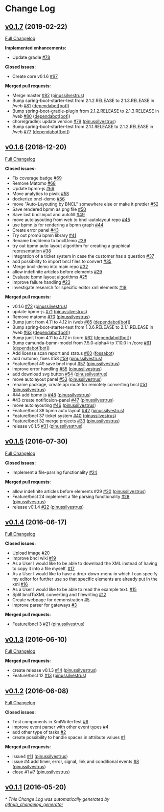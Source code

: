 # Change Log

## [v0.1.7](https://github.com/pinussilvestrus/bncl/tree/v0.1.7) (2019-02-22)
[Full Changelog](https://github.com/pinussilvestrus/bncl/compare/v0.1.6...v0.1.7)

**Implemented enhancements:**

- Update gradle [\#78](https://github.com/pinussilvestrus/bncl/issues/78)

**Closed issues:**

- Create core v0.1.6 [\#67](https://github.com/pinussilvestrus/bncl/issues/67)

**Merged pull requests:**

- Merge master [\#82](https://github.com/pinussilvestrus/bncl/pull/82) ([pinussilvestrus](https://github.com/pinussilvestrus))
- Bump spring-boot-starter-test from 2.1.2.RELEASE to 2.1.3.RELEASE in /web [\#81](https://github.com/pinussilvestrus/bncl/pull/81) ([dependabot[bot]](https://github.com/apps/dependabot))
- Bump spring-boot-gradle-plugin from 2.1.2.RELEASE to 2.1.3.RELEASE in /web [\#80](https://github.com/pinussilvestrus/bncl/pull/80) ([dependabot[bot]](https://github.com/apps/dependabot))
- chore\(gradle\): update version [\#79](https://github.com/pinussilvestrus/bncl/pull/79) ([pinussilvestrus](https://github.com/pinussilvestrus))
- Bump spring-boot-starter-test from 2.1.1.RELEASE to 2.1.2.RELEASE in /web [\#77](https://github.com/pinussilvestrus/bncl/pull/77) ([dependabot[bot]](https://github.com/apps/dependabot))

## [v0.1.6](https://github.com/pinussilvestrus/bncl/tree/v0.1.6) (2018-12-20)
[Full Changelog](https://github.com/pinussilvestrus/bncl/compare/v0.1.5...v0.1.6)

**Closed issues:**

- Fix coverage badge [\#69](https://github.com/pinussilvestrus/bncl/issues/69)
- Remove Matomo [\#68](https://github.com/pinussilvestrus/bncl/issues/68)
- Update bpmn-js [\#66](https://github.com/pinussilvestrus/bncl/issues/66)
- Move analytics to piwik [\#58](https://github.com/pinussilvestrus/bncl/issues/58)
- dockerize bncl-demo [\#56](https://github.com/pinussilvestrus/bncl/issues/56)
- move "Auto-Layouting by BNCL" somewhere else or make it prettier [\#52](https://github.com/pinussilvestrus/bncl/issues/52)
- Save rendered bpmn as png file [\#50](https://github.com/pinussilvestrus/bncl/issues/50)
- Save last bncl input and autofill [\#49](https://github.com/pinussilvestrus/bncl/issues/49)
- move autolayouting from web to bncl-autolayout repo [\#45](https://github.com/pinussilvestrus/bncl/issues/45)
- use bpmn.js for rendering a bpmn graph [\#44](https://github.com/pinussilvestrus/bncl/issues/44)
- Create error panel [\#43](https://github.com/pinussilvestrus/bncl/issues/43)
- Try out prom6 bpmn library [\#41](https://github.com/pinussilvestrus/bncl/issues/41)
- Rename bncldemo to bnclDemo [\#39](https://github.com/pinussilvestrus/bncl/issues/39)
- try out bpmn auto layout algorithm for creating a graphical representation [\#38](https://github.com/pinussilvestrus/bncl/issues/38)
- integration of a ticket system in case the customer has a question [\#37](https://github.com/pinussilvestrus/bncl/issues/37)
- add possibility to import bncl files to convert [\#35](https://github.com/pinussilvestrus/bncl/issues/35)
- Merge bncl-demo into main repo [\#32](https://github.com/pinussilvestrus/bncl/issues/32)
- allow indefinite articles before elements [\#29](https://github.com/pinussilvestrus/bncl/issues/29)
- Evaluate bpmn layout algorithms [\#25](https://github.com/pinussilvestrus/bncl/issues/25)
- Improve failure handling [\#23](https://github.com/pinussilvestrus/bncl/issues/23)
- investigate research for specific editor xml elements [\#18](https://github.com/pinussilvestrus/bncl/issues/18)

**Merged pull requests:**

- v0.1.6 [\#72](https://github.com/pinussilvestrus/bncl/pull/72) ([pinussilvestrus](https://github.com/pinussilvestrus))
- update bpmn-js [\#71](https://github.com/pinussilvestrus/bncl/pull/71) ([pinussilvestrus](https://github.com/pinussilvestrus))
- Remove matomo [\#70](https://github.com/pinussilvestrus/bncl/pull/70) ([pinussilvestrus](https://github.com/pinussilvestrus))
- Bump junit from 4.11 to 4.12 in /web [\#65](https://github.com/pinussilvestrus/bncl/pull/65) ([dependabot[bot]](https://github.com/apps/dependabot))
- Bump spring-boot-starter-test from 1.3.6.RELEASE to 2.1.1.RELEASE in /web [\#63](https://github.com/pinussilvestrus/bncl/pull/63) ([dependabot[bot]](https://github.com/apps/dependabot))
- Bump junit from 4.11 to 4.12 in /core [\#62](https://github.com/pinussilvestrus/bncl/pull/62) ([dependabot[bot]](https://github.com/apps/dependabot))
- Bump camunda-bpmn-model from 7.5.0-alpha4 to 7.10.0 in /core [\#61](https://github.com/pinussilvestrus/bncl/pull/61) ([dependabot[bot]](https://github.com/apps/dependabot))
- Add license scan report and status [\#60](https://github.com/pinussilvestrus/bncl/pull/60) ([fossabot](https://github.com/fossabot))
- add matomo, fixes \#58 [\#59](https://github.com/pinussilvestrus/bncl/pull/59) ([pinussilvestrus](https://github.com/pinussilvestrus))
- Feature/bncl 49 save bncl input [\#57](https://github.com/pinussilvestrus/bncl/pull/57) ([pinussilvestrus](https://github.com/pinussilvestrus))
- improve error handling [\#55](https://github.com/pinussilvestrus/bncl/pull/55) ([pinussilvestrus](https://github.com/pinussilvestrus))
- add download svg button [\#54](https://github.com/pinussilvestrus/bncl/pull/54) ([pinussilvestrus](https://github.com/pinussilvestrus))
- move autolayout panel [\#53](https://github.com/pinussilvestrus/bncl/pull/53) ([pinussilvestrus](https://github.com/pinussilvestrus))
- rename package, create api route for remotely converting bncl [\#51](https://github.com/pinussilvestrus/bncl/pull/51) ([pinussilvestrus](https://github.com/pinussilvestrus))
- \#44 add bpmn js [\#48](https://github.com/pinussilvestrus/bncl/pull/48) ([pinussilvestrus](https://github.com/pinussilvestrus))
- \#43 create notificaion-panel [\#47](https://github.com/pinussilvestrus/bncl/pull/47) ([pinussilvestrus](https://github.com/pinussilvestrus))
- move autolayouting [\#46](https://github.com/pinussilvestrus/bncl/pull/46) ([pinussilvestrus](https://github.com/pinussilvestrus))
- Feature/bncl 38 bpmn auto layout [\#42](https://github.com/pinussilvestrus/bncl/pull/42) ([pinussilvestrus](https://github.com/pinussilvestrus))
- Feature/bncl 37 ticket system [\#40](https://github.com/pinussilvestrus/bncl/pull/40) ([pinussilvestrus](https://github.com/pinussilvestrus))
- Feature/bncl 32 merge projects [\#33](https://github.com/pinussilvestrus/bncl/pull/33) ([pinussilvestrus](https://github.com/pinussilvestrus))
- release v0.1.5 [\#31](https://github.com/pinussilvestrus/bncl/pull/31) ([pinussilvestrus](https://github.com/pinussilvestrus))

## [v0.1.5](https://github.com/pinussilvestrus/bncl/tree/v0.1.5) (2016-07-30)
[Full Changelog](https://github.com/pinussilvestrus/bncl/compare/v0.1.4...v0.1.5)

**Closed issues:**

- Implement a file-parsing functionality [\#24](https://github.com/pinussilvestrus/bncl/issues/24)

**Merged pull requests:**

- allow indefinite articles before elements \#29 [\#30](https://github.com/pinussilvestrus/bncl/pull/30) ([pinussilvestrus](https://github.com/pinussilvestrus))
- Feature/bncl 24 implement a file parsing functionality [\#28](https://github.com/pinussilvestrus/bncl/pull/28) ([pinussilvestrus](https://github.com/pinussilvestrus))
- release v0.1.4 [\#22](https://github.com/pinussilvestrus/bncl/pull/22) ([pinussilvestrus](https://github.com/pinussilvestrus))

## [v0.1.4](https://github.com/pinussilvestrus/bncl/tree/v0.1.4) (2016-06-17)
[Full Changelog](https://github.com/pinussilvestrus/bncl/compare/v0.1.3...v0.1.4)

**Closed issues:**

- Upload image [\#20](https://github.com/pinussilvestrus/bncl/issues/20)
- Improve bncl wiki [\#19](https://github.com/pinussilvestrus/bncl/issues/19)
- As a User I would like to be able to download the XML instead of having to copy it into a file myself. [\#17](https://github.com/pinussilvestrus/bncl/issues/17)
- As a User I would like to have a drop-down-menu in which I can specify my editor for further use so that specific elements are already put in the xml [\#16](https://github.com/pinussilvestrus/bncl/issues/16)
- As a User I would like to be able to read the example text. [\#15](https://github.com/pinussilvestrus/bncl/issues/15)
- Split bnclToXML converting and filewriting [\#12](https://github.com/pinussilvestrus/bncl/issues/12)
- Create webpage for demonstration [\#5](https://github.com/pinussilvestrus/bncl/issues/5)
- improve parser for gateways [\#3](https://github.com/pinussilvestrus/bncl/issues/3)

**Merged pull requests:**

- Feature/bncl 3 [\#21](https://github.com/pinussilvestrus/bncl/pull/21) ([pinussilvestrus](https://github.com/pinussilvestrus))

## [v0.1.3](https://github.com/pinussilvestrus/bncl/tree/v0.1.3) (2016-06-10)
[Full Changelog](https://github.com/pinussilvestrus/bncl/compare/v0.1.2...v0.1.3)

**Merged pull requests:**

- create release v0.1.3 [\#14](https://github.com/pinussilvestrus/bncl/pull/14) ([pinussilvestrus](https://github.com/pinussilvestrus))
- Feature/bncl 12 [\#13](https://github.com/pinussilvestrus/bncl/pull/13) ([pinussilvestrus](https://github.com/pinussilvestrus))

## [v0.1.2](https://github.com/pinussilvestrus/bncl/tree/v0.1.2) (2016-06-08)
[Full Changelog](https://github.com/pinussilvestrus/bncl/compare/v0.1.1...v0.1.2)

**Closed issues:**

- Test components in XmlWriterTest [\#6](https://github.com/pinussilvestrus/bncl/issues/6)
- improve event parser with other event types [\#4](https://github.com/pinussilvestrus/bncl/issues/4)
- add other type of tasks [\#2](https://github.com/pinussilvestrus/bncl/issues/2)
- create possibility to handle spaces in attribute values [\#1](https://github.com/pinussilvestrus/bncl/issues/1)

**Merged pull requests:**

- issue4 [\#11](https://github.com/pinussilvestrus/bncl/pull/11) ([pinussilvestrus](https://github.com/pinussilvestrus))
- issue \#4 add timer, error, signal, link and conditional events [\#8](https://github.com/pinussilvestrus/bncl/pull/8) ([pinussilvestrus](https://github.com/pinussilvestrus))
- close \#1 [\#7](https://github.com/pinussilvestrus/bncl/pull/7) ([pinussilvestrus](https://github.com/pinussilvestrus))

## [v0.1.1](https://github.com/pinussilvestrus/bncl/tree/v0.1.1) (2016-05-20)


\* *This Change Log was automatically generated by [github_changelog_generator](https://github.com/skywinder/Github-Changelog-Generator)*